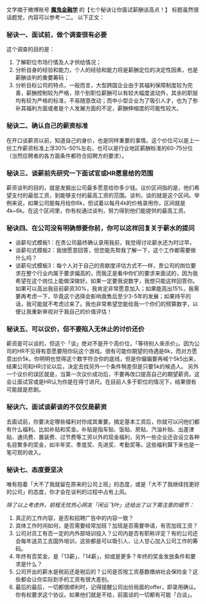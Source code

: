 文字摘于微博账号 **[魔鬼金融学](http://weibo.com/mgjrx)** 的【七个秘诀让你面试薪酬谈高点！】
标题虽然很话题党，内容可以参考一二。
以下正文：

### 秘诀一、面试前，做个调查很有必要
这个调查的目的是：
1. 了解职位市场行情及人才供给情况；
2. 分析自身的经验和能力，个人的经验和能力将是薪酬定位的决定性因素，也是薪酬谈判的重要筹码；
3. 分析目标公司的特点，一般而言，大型跨国企业由于其福利保障制度较为完善，薪酬控制较为严格，除个别职位薪酬可以有较大幅度波动外，其余的职层均有较为严格的标准，不易随意改动；而中小型企业为了吸引人才，也为了弥补其福利方面或者是个人发展方面的不足，薪酬伸缩度的可能性较大。

### 秘诀二、确认自己的薪资标准
在开口谈薪资以前，知道自己的身价，也是同样重要的事情。这个价位可以是上一份工作薪资标准上浮30%-50%左右，也可以是行业地区薪酬标准的60-75分位（当然应聘者的各方面条件都符合招聘方的要求）。

### 秘诀三、谈薪前先研究一下面试官或HR愿意给的范围
薪资谈判的目的，就是发掘出公司最多愿意给你多少钱。议价区间指的是，他们希望支付的最低工资，到能够支付的最高工资的范围。谈判，谈的就是这个区间。举例来说，如果公司能每月给你6k，但试着以每月4k的价格录用你，区间就是4k~6k。在这个区间里，你有权通过谈判，努力得到他们能提供的最高工资。

### 秘诀四、在公司没有明确想要你前，你可以这样回复关于薪水的提问
* 谈薪句式模板1：在贵公司最终确认录用我前，我觉得讨论薪水还为时过早。
* 谈薪句式模板2：我很愿意回答，但您能先帮我了解一下，这个工作都需要做什么吗？
* 谈薪句式模板3：每个人对于自己的贡献度评估方式不一样，贵公司的岗位要求在整个行业内属于要求偏高的，而我正是看中你们的要求来面试的，因为我希望在这个岗位上能做深做好。如果一定要我说数字，我想只能这样回答你。如果可以高出我目前薪资30%，我肯定非常愿意加入；如果能高出15%，我需要再考虑一下，毕竟这个选择会影响我售后至少3-5年的发展；如果持平的话，我可能就不考虑过来了。我也非常希望您能给我一个你们的预算数字，以便让我重新审视对于我自己的价值评估！

### 秘诀五、可以议价，但不要陷入无休止的讨价还价
薪资是可以谈的，但这个「谈」绝对不是开个高价位，「等待别人来杀价」。因为公司的HR不见得有意愿要陪你玩这个游戏。很有可能你期望的待遇是6k，而对方愿意出价5k，你明明也觉得这个数字符合你的底线，但是你偏偏要再喊个5k5出来，结果公司和HR讨论以后，决定去找另外一个条件稍差但是只要5k的候选人。
另外一个议价的误区就是，当第一次议价成功后，不要再改口提高自己的期望薪资。这会让面试官或是HR认为你是在得寸进尺。在目前人多于职位的情况下，结果很有可能就是悲剧。

### 秘诀六、面试谈薪谈的不仅仅是薪资
去面试前，你要决定哪些福利对你成其重要。搞定基本工资后，你就可以问他们都有什么福利。比如补贴和奖金。补贴是指车贴、饭贴、房贴、汽油补贴、出差津贴、通讯费、置装费、过节费等工资以外的现金福利，另外一些企业还会设立各种名目繁多的奖金，如半年奖、季度奖、先进奖、考勤奖等。这些福利算下来也是一笔可观的收入。

### 秘诀七、态度要坚决
唯有抱着「大不了我就留在原来的公司上班」的态度，或是「大不了我继续找更好的公司」的态度，你才会在谈判的过程中占有上风。

*除了以上考虑外，前程无忧热心网友「闲云飞叶」还给出了以下需注意的细节：*

1. 真正的工作内容，是否和招聘广告中的内容一致？
2. 具体工作时间如何，是否需要经常加班？加班是否需要申请，有否加班工资？
3. 公司对员工有否一定的内外部培训投入？公司内是否有职称评定？有的公司还会每年送员工去国外培训，这些都是可以吸引人、让人甘心加入公司工作的筹码。
4. 年终有否奖金，是「13薪」、「14薪」，抑或是更多？年终的奖金发放条件和要求是什么？
5. 公司开出的薪水是税前还是税后的？公司是否按工资基数缴纳社会保险金？这些都会让你实际到手的工资有很大差别。
6. 最后的最后，一切都很顺利时，记得提醒公司出份局面的offer，即录用确认。你有权要求这个协议。如果他们就是不给，前面谈的一切都有可能「白谈」。